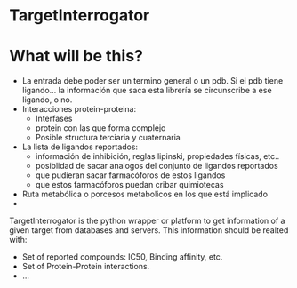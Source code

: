 # TargetInterrogator

# What will be this?

- La entrada debe poder ser un termino general o un pdb. Si el pdb tiene ligando... la información
  que saca esta librería se circunscribe a ese ligando, o no.
- Interacciones protein-proteina:
	- Interfases
	- protein con las que forma complejo
	- Posible structura terciaria y cuaternaria
- La lista de ligandos reportados:
	- información de inhibición, reglas lipinski, propiedades físicas, etc..
	- posiblidad de sacar analogos del conjunto de ligandos reportados
	- que pudieran sacar farmacóforos de estos ligandos
	- que estos farmacóforos puedan cribar quimiotecas
- Ruta metabólica o porcesos metabolicos en los que está implicado
- 


TargetInterrogator is the python wrapper or platform to get information of a given target from
databases and servers. This information should be realted with:

- Set of reported compounds: IC50, Binding affinity, etc.
- Set of Protein-Protein interactions.
- ...
